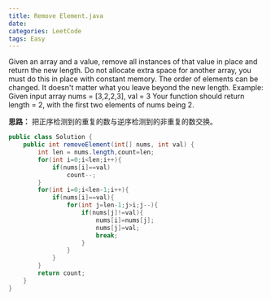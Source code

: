 ```yaml
---
title: Remove Element.java
date: 
categories: LeetCode
tags: Easy
---
```

Given an array and a value, remove all instances of that value in place and return the new length.
Do not allocate extra space for another array, you must do this in place with constant memory.
The order of elements can be changed. It doesn't matter what you leave beyond the new length.
Example:
Given input array nums = [3,2,2,3], val = 3
Your function should return length = 2, with the first two elements of nums being 2.
<!-- more -->
**思路：**
把正序检测到的重复的数与逆序检测到的非重复的数交换。

``` java
public class Solution {
    public int removeElement(int[] nums, int val) {
        int len = nums.length,count=len;
        for(int i=0;i<len;i++){
            if(nums[i]==val)
                count--;
        }
        for(int i=0;i<len-1;i++){
            if(nums[i]==val){
                for(int j=len-1;j>i;j--){
                    if(nums[j]!=val){
                        nums[i]=nums[j];
                        nums[j]=val;
                        break;
                    }
                }
            }
        }
        return count;
    }
}
```